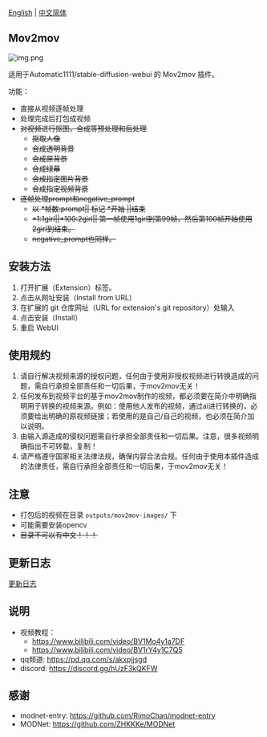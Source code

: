 [English](README.md) | [中文简体](README_CN.md)

## Mov2mov

![img.png](images/2.jpg)

适用于Automatic1111/stable-diffusion-webui 的 Mov2mov 插件。

功能：
- 直接从视频逐帧处理
- 处理完成后打包成视频
- ~~对视频进行抠图，合成等预处理和后处理~~
  - ~~抠取人像~~
  - ~~合成透明背景~~
  - ~~合成原背景~~
  - ~~合成绿幕~~
  - ~~合成指定图片背景~~
  - ~~合成指定视频背景~~
- ~~逐帧处理prompt和negative_prompt~~
  - ~~以 *帧数:prompt|| 标记 *开始 ||结束~~
  - ~~*1:1girl||*100:2girl|| 第一帧使用1girl到第99帧，然后第100帧开始使用2girl到结束。~~
  - ~~negative_prompt也同样。~~

## 安装方法

1. 打开扩展（Extension）标签。
2. 点击从网址安装（Install from URL）
3. 在扩展的 git 仓库网址（URL for extension's git repository）处输入 
4. 点击安装（Install）
5. 重启 WebUI

## 使用规约

1. 请自行解决视频来源的授权问题，任何由于使用非授权视频进行转换造成的问题，需自行承担全部责任和一切后果，于mov2mov无关！
2. 任何发布到视频平台的基于mov2mov制作的视频，都必须要在简介中明确指明用于转换的视频来源。例如：使用他人发布的视频，通过ai进行转换的，必须要给出明确的原视频链接；若使用的是自己/自己的视频，也必须在简介加以说明。
3. 由输入源造成的侵权问题需自行承担全部责任和一切后果。注意，很多视频明确指出不可转载，复制！
4. 请严格遵守国家相关法律法规，确保内容合法合规。任何由于使用本插件造成的法律责任，需自行承担全部责任和一切后果，于mov2mov无关！

## 注意

- 打包后的视频在目录 `outputs/mov2mov-images/` 下
- 可能需要安装opencv
- ~~目录不可以有中文！！！~~

## 更新日志

[更新日志](CHANGELOG_CN.md)

## 说明

- 视频教程：
  - https://www.bilibili.com/video/BV1Mo4y1a7DF
  - https://www.bilibili.com/video/BV1rY4y1C7Q5
- qq频道: https://pd.qq.com/s/akxpjjsgd
- discord: https://discord.gg/hUzF3kQKFW

## 感谢

- modnet-entry: https://github.com/RimoChan/modnet-entry
- MODNet: https://github.com/ZHKKKe/MODNet
